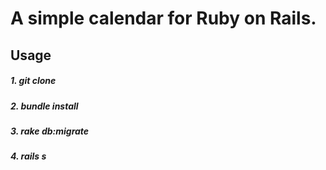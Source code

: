 <h1>A simple calendar for Ruby on Rails.</h1>

<h2>Usage</h2>

<h5>1. git clone  </h5>
<h5>2. bundle install </h5>
<h5>3. rake db:migrate</h5>
<h5>4. rails s </h5>
